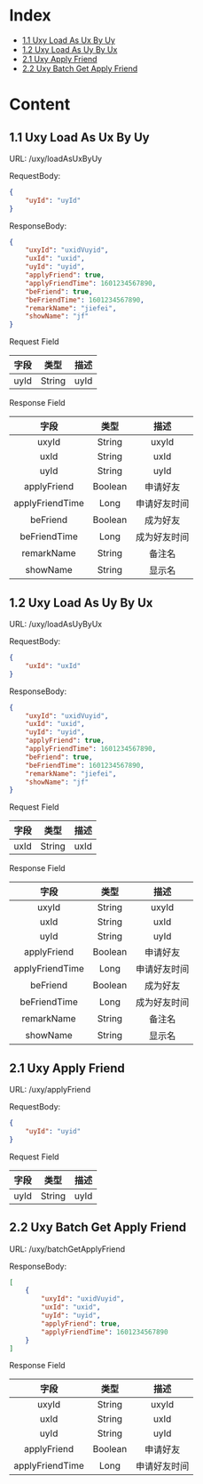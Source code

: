 # Index

* [1.1 Uxy Load As Ux By Uy](##-1.1-Uxy-Load-As-Ux-By-Uy)
* [1.2 Uxy Load As Uy By Ux](##-1.2-Uxy-Load-As-Uy-By-Ux)
* [2.1 Uxy Apply Friend](##-2.1-Uxy-Apply-Friend)
* [2.2 Uxy Batch Get Apply Friend](##-2.2-Uxy-Batch-Get-Apply-Friend)

# Content

## 1.1 Uxy Load As Ux By Uy

URL: /uxy/loadAsUxByUy  

RequestBody:  
```json
{
    "uyId": "uyId"
}
```

ResponseBody:  
```json
{
    "uxyId": "uxidVuyid",
    "uxId": "uxid",
    "uyId": "uyid",
    "applyFriend": true,
    "applyFriendTime": 1601234567890,
    "beFriend": true,
    "beFriendTime": 1601234567890,
    "remarkName": "jiefei",
    "showName": "jf"
}
```

Request Field  

| 字段     |     类型 |   描述   | 
| :--------------: | :--------:| :------: |
|  uyId  |  String  |  uyId   |

Response Field  

| 字段     |     类型 |   描述   | 
| :--------------: | :--------:| :------: |
|  uxyId  |  String  |  uxyId   |
|  uxId  |  String  |  uxId   |
|  uyId  |  String  |  uyId   |
|  applyFriend  |  Boolean  |  申请好友   |
|  applyFriendTime  |  Long  |  申请好友时间   |
|  beFriend  |  Boolean  |  成为好友   |
|  beFriendTime  |  Long  |  成为好友时间   |
|  remarkName  |  String  |  备注名   |
|  showName  |  String  |  显示名   |


## 1.2 Uxy Load As Uy By Ux

URL: /uxy/loadAsUyByUx  

RequestBody:  
```json
{
    "uxId": "uxId"
}
```

ResponseBody:  
```json
{
    "uxyId": "uxidVuyid",
    "uxId": "uxid",
    "uyId": "uyid",
    "applyFriend": true,
    "applyFriendTime": 1601234567890,
    "beFriend": true,
    "beFriendTime": 1601234567890,
    "remarkName": "jiefei",
    "showName": "jf"
}
```

Request Field  

| 字段     |     类型 |   描述   | 
| :--------------: | :--------:| :------: |
|  uxId  |  String  |  uxId   |

Response Field  

| 字段     |     类型 |   描述   | 
| :--------------: | :--------:| :------: |
|  uxyId  |  String  |  uxyId   |
|  uxId  |  String  |  uxId   |
|  uyId  |  String  |  uyId   |
|  applyFriend  |  Boolean  |  申请好友   |
|  applyFriendTime  |  Long  |  申请好友时间   |
|  beFriend  |  Boolean  |  成为好友   |
|  beFriendTime  |  Long  |  成为好友时间   |
|  remarkName  |  String  |  备注名   |
|  showName  |  String  |  显示名   |


## 2.1 Uxy Apply Friend

URL: /uxy/applyFriend  

RequestBody:  
```json
{
    "uyId": "uyid"
}
```

Request Field  

| 字段     |     类型 |   描述   | 
| :--------------: | :--------:| :------: |
|  uyId  |  String  |  uyId   |

## 2.2 Uxy Batch Get Apply Friend

URL: /uxy/batchGetApplyFriend  

ResponseBody:  
```json
[
    {
        "uxyId": "uxidVuyid",
        "uxId": "uxid",
        "uyId": "uyid",
        "applyFriend": true,
        "applyFriendTime": 1601234567890
    }
]
```

Response Field  

| 字段     |     类型 |   描述   | 
| :--------------: | :--------:| :------: |
|  uxyId  |  String  |  uxyId   |
|  uxId  |  String  |  uxId   |
|  uyId  |  String  |  uyId   |
|  applyFriend  |  Boolean  |  申请好友   |
|  applyFriendTime  |  Long  |  申请好友时间   |
